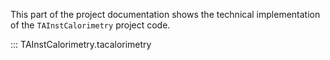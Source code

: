 This part of the project documentation shows the technical implementation 
of the `TAInstCalorimetry` project code.

::: TAInstCalorimetry.tacalorimetry